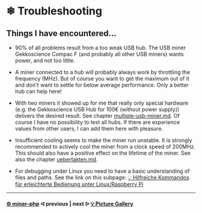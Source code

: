 # ❄ Troubleshooting

## Things I have encountered...

* 90% of all problems result from a too weak USB hub. The USB miner Gekkoscience Compac F (and probably all other USB miners) wants power, and not too little.

* A miner connected to a hub will probably always work by throttling the frequency (MHz). But of course you want to get the maximum out of it and don't want to settle for below average performance. Only a better hub can help here!

* With two miners it showed up for me that really only special hardware (e.g. the Gekkoscience USB Hub for 100€ (without power supply)) delivers the desired result. See chapter [multiple-usb-miner.md](multiple-usb-miner.md "mention"). Of course I have no possibility to test all hubs. If there are experience values from other users, I can add them here with pleasure.

* Insufficient cooling seems to make the miner run unstable. It is strongly recommended to actively cool the miner from a clock speed of 200MHz. This should also have a positive effect on the lifetime of the miner. See also the chapter [uebertakten.md](uebertakten.md "mention").

* For debugging under Linux you need to have a basic understanding of files and paths. See the link on this subpage: [💡 Hilfreiche Kommandos für erleichterte Bedienung unter Linux/Raspberry Pi](LinuxCommands.md)

---

#### [⚙️ miner-php](/miner-php.md)  ᐊ  previous | next  ᐅ  [💡 Picture Gallery](Galerie.md)
